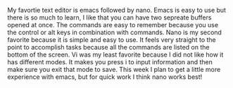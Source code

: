 My favortie text editor is emacs followed by nano. Emacs is easy to use but there is so much to learn, 
I like that you can have two sepreate buffers opened at once. The commands are easy to remember because you 
use the control or alt keys in combination with commands. Nano is my second favorite because it is simple
and easy to use. It feels very straight to the point to accomplish tasks because all the commands are listed
on the bottom of the screen. Vi was my least favorite because I did not like how it has different modes. It makes
you press i to input information and then make sure you exit that mode to save. This week I plan to get a little
more experience with emacs, but for quick work I think nano works best!  

